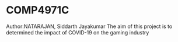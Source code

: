 # COMP4971C
Author:NATARAJAN, Siddarth Jayakumar 
The aim of this project is to determined the impact of COVID-19 on the gaming industry